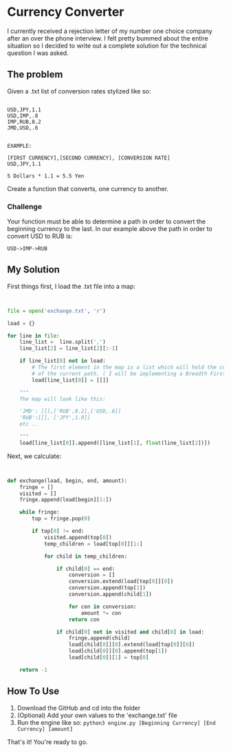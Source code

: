 # Currency Converter

I currently received a rejection letter of my number one choice company after an over the phone interview.
I felt pretty bummed about the entire situation so I decided to write out a complete solution for the technical question I was asked.

## The problem

Given a .txt list of conversion rates stylized like so:

```

USD,JPY,1.1
USD,IMP,.8
IMP,RUB,8.2
JMD,USD,.6


EXAMPLE:

[FIRST CURRENCY],[SECOND CURRENCY], [CONVERSION RATE]
USD,JPY,1.1

5 Dollars * 1.1 = 5.5 Yen
```

Create a function that converts, one currency to another.

### Challenge

Your function must be able to determine a path in order to convert the beginning currency to the last. In our example above the path in order to convert USD to RUB is:

```
USD->IMP->RUB
```

## My Solution

First things first, I load the .txt file into a map:

```python


file = open('exchange.txt', 'r')

load = {}

for line in file:
    line_list =  line.split(',')
    line_list[2] = line_list[2][:-1]

    if line_list[0] not in load:
        # The first element in the map is a list which will hold the conversion rates 
        # of the current path. ( I will be implementing a Breadth First Search to o find the path)
        load[line_list[0]] = [[]]

    """
    The map will look like this:

    'JMD': [[],['RUB',8.2],['USD,.6]]
    'RUB':[[], ['JPY',1.9]]
    etc ..

    """
    load[line_list[0]].append([line_list[1], float(line_list[2])])
```

Next, we calculate:

```python


def exchange(load, begin, end, amount):
    fringe = []
    visited = []
    fringe.append(load[begin][1:])

    while fringe:
        top = fringe.pop(0)

        if top[0] != end:
            visited.append(top[0])
            temp_children = load[top[0]][1:]

            for child in temp_children:

                if child[0] == end:
                    conversion = []
                    conversion.extend(load[top[0]][0])
                    conversion.append(top[1])
                    conversion.append(child[1])

                    for con in conversion:
                        amount *= con
                    return con

                if child[0] not in visited and child[0] in load: 
                    fringe.append(child)
                    load[child[0]][0].extend(load[top[0]][0])
                    load[child[0]][0].append(top[1])
                    load[child[0]][1] = top[0]

    return -1

```

## How To Use

1. Download the GitHub and cd into the folder
2. (Optional) Add your own values to the 'exchange.txt' file
3. Run the engine like so: `python3 engine.py [Beginning Currency] [End Currency] [amount]`

That's it! You're ready to go.


